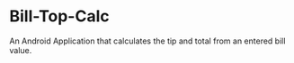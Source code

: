 # Bill-Top-Calc
An Android Application that calculates the tip and total from an entered bill value.
